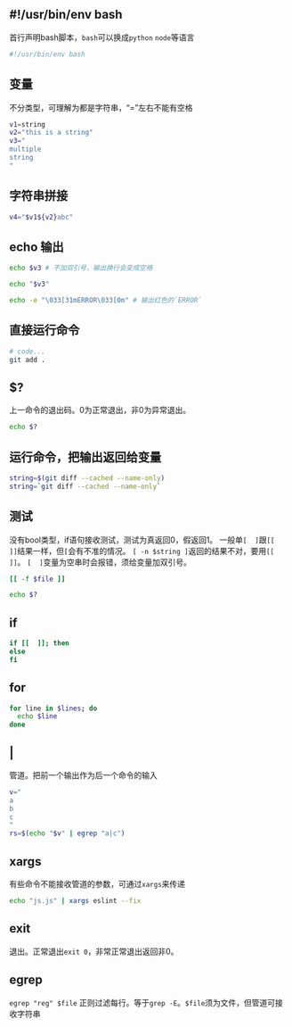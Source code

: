 ## #!/usr/bin/env bash
首行声明bash脚本，`bash`可以换成`python` `node`等语言
```bash
#!/usr/bin/env bash
```

## 变量
不分类型，可理解为都是字符串，“=”左右不能有空格
```bash
v1=string
v2="this is a string"
v3="
multiple
string
"
```

## 字符串拼接
```bash
v4="$v1${v2}abc"
```

## echo 输出
```bash
echo $v3 # 不加双引号，输出换行会变成空格
```
```bash
echo "$v3"
```
```bash
echo -e "\033[31mERROR\033[0m" # 输出红色的`ERROR`
```


## 直接运行命令
```bash
# code...
git add .

```

## $?
上一命令的退出码。0为正常退出，非0为异常退出。
```bash
echo $?
```

## 运行命令，把输出返回给变量
```bash
string=$(git diff --cached --name-only)
string=`git diff --cached --name-only`
```

## 测试
没有bool类型，if语句接收测试，测试为真返回0，假返回1。
一般单`[  ]`跟`[[  ]]`结果一样，但`[`会有不准的情况。
`[ -n $string ]`返回的结果不对，要用`[[  ]]`。
`[  ]`变量为空串时会报错，须给变量加双引号。
```bash
[[ -f $file ]]
```
```bash
echo $?
```

## if
```bash
if [[  ]]; then
else
fi
```

## for
```bash
for line in $lines; do
  echo $line
done
```

## |
管道。把前一个输出作为后一个命令的输入
```bash
v="
a
b
c
"
rs=$(echo "$v" | egrep "a|c")
```

## xargs
有些命令不能接收管道的参数，可通过`xargs`来传递
```bash
echo "js.js" | xargs eslint --fix
```

## exit
退出。正常退出`exit 0`，非常正常退出返回非0。


## egrep
`egrep "reg" $file`
正则过滤每行。等于`grep -E`。`$file`须为文件，但管道可接收字符串







